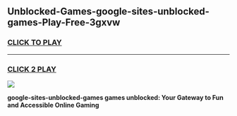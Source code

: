 
## Unblocked-Games-google-sites-unblocked-games-Play-Free-3gxvw
<h3>
<a href="https://premium76.site?title=google-sites-unblocked-games&ref=18A1">CLICK TO PLAY</a></h3>
<hr>

<h3>
<a href="https://premium76.site?title=google-sites-unblocked-games&ref=18A1">CLICK 2 PLAY</a>
  
</h3>

<a href="https://premium76.site?title=google-sites-unblocked-games&ref=18A1"><img src="https://clearcache.store/games.png"></a>


**google-sites-unblocked-games games unblocked: Your Gateway to Fun and Accessible Online Gaming**
